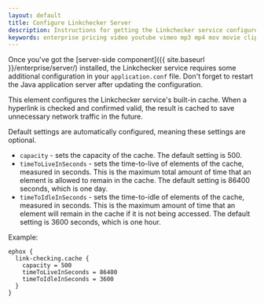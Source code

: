 ```yaml
---
layout: default
title: Configure Linkchecker Server
description: Instructions for getting the Linkchecker service configured
keywords: enterprise pricing video youtube vimeo mp3 mp4 mov movie clip film link linkchecking linkchecker mediaembed media
---
```


Once you've got the [server-side component]({{ site.baseurl }}/enterprise/server/) installed, the Linkchecker service requires some additional configuration in your `application.conf` file. Don't forget to restart the Java application server after updating the configuration.

This element configures the Linkchecker service's built-in cache. When a hyperlink is checked and confirmed valid, the result is cached to save unnecessary network traffic in the future.

Default settings are automatically configured, meaning these settings are optional.

- `capacity` - sets the capacity of the cache. The default setting is 500.
- `timeToLiveInSeconds` - sets the time-to-live of elements of the cache, measured in seconds. This is the maximum total amount of time that an element is allowed to remain in the cache. The default setting is 86400 seconds, which is one day.
- `timeToIdleInSeconds` - sets the time-to-idle of elements of the cache, measured in seconds. This is the maximum amount of time that an element will remain in the cache if it is not being accessed. The default setting is 3600 seconds, which is one hour.

Example:

````
ephox {
  link-checking.cache {
    capacity = 500
    timeToLiveInSeconds = 86400
    timeToIdleInSeconds = 3600
  }
}

